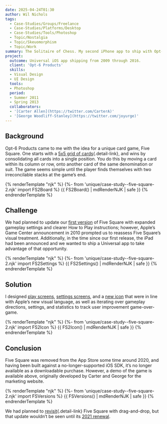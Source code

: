 ```yaml
---
date: 2025-04-24T01:30
author: Wil Nichols
tags:
  - Case-Studies/Groups/Freelance
  - Case-Studies/Platforms/Desktop
  - Case-Studies/Tools/Photoshop
  - Topic/Nostalgia
  - Topic/Skeuomorphism
  - Topic/Work
summary: The Solitaire of Chess. My second iPhone app to ship with Opt-6 Products in 2009, Five Square later received an overhaul in 2011 with a brand-new, shining UI.
project:
  outcome: Universal iOS app shipping from 2009 through 2016.
  client: 'Opt-6 Products'
  skills:
  - Visual Design
  - UI Design
  tools:
  - Photoshop
  period: 
  - Summer 2011 
  - Spring 2013
  collaborators: 
  - '[Carter Allen](https://twitter.com/CarterA)'
  - '[George Woodliff-Stanley](https://twitter.com/joyurge)'
---
```


## Background

Opt-6 Products came to me with the idea for a unique card game, Five Square. One starts with a [5x5 grid of cards](#grid){.detail-link}, and wins by consolidating all cards into a single position. You do this by moving a card within its column or row, onto another card of the same denomination or suit. The game seems simple until the player finds themselves with two irreconcilable stacks at the game’s end.  

{% renderTemplate "njk" %}
{%- from 'unique/case-study--five-square-2.njk' import FS2Board %}
{{ FS2Board() | mdRenderNJK | safe }}
{% endrenderTemplate %}

## Challenge

We had planned to update our [first version](TODO) of Five Square with expanded gameplay settings and clearer How to Play instructions; however, Apple’s Game Center announcement in 2010 prompted us to reassess Five Square’s visual treatment. Additionally, in the time since our first release, the iPad had been announced and we wanted to ship a Universal app to take advantage of that opportunity.

{% renderTemplate "njk" %}
{%- from 'unique/case-study--five-square-2.njk' import FS2Settings %}
{{ FS2Settings() | mdRenderNJK | safe }}
{% endrenderTemplate %}

## Solution

I designed [play screens](#play-screens), [settings screens](#settings-screens), and a [new icon](#icon) that were in line with Apple’s new visual language, as well as iterating over gameplay directions, settings, and statistics to track user improvement game-over-game.

{% renderTemplate "njk" %}
{%- from 'unique/case-study--five-square-2.njk' import FS2Icon %}
{{ FS2Icon() | mdRenderNJK | safe }}
{% endrenderTemplate %}

## Conclusion

Five Square was removed from the App Store some time around 2020, and having been built against a no-longer-supported iOS SDK, it’s no longer available as a downloadable purchase. However, a demo of the game is available above, originally developed by Carter and George for the marketing website.

{% renderTemplate "njk" %}
{%- from 'unique/case-study--five-square-2.njk' import FSVersions %}
{{ FSVersions() | mdRenderNJK | safe }}
{% endrenderTemplate %}

We had planned to [revisit](#future){.detail-link} Five Square with drag-and-drop, but that update wouldn’t be seen until its [2021 renewal](/five-square-3/).
